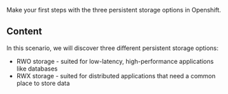 Make your first steps with the three persistent storage options in Openshift.

## Content

In this scenario, we will discover three different persistent storage options:

* RWO storage - suited for low-latency, high-performance applications like databases
* RWX storage - suited for distributed applications that need a common place to store data
<!-- * OBC storage - used to get application specific access credentials for object storage buckets -->
